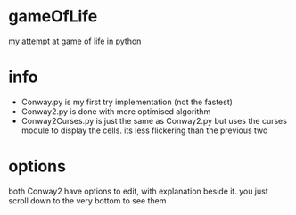# gameOfLife
my attempt at game of life in python


# info
- Conway.py is my first try implementation (not the fastest)
- Conway2.py is done with more optimised algorithm
- Conway2Curses.py is just the same as Conway2.py but uses the curses module to display the cells. its less flickering than the previous two

# options
both Conway2 have options to edit, with explanation beside it. you just scroll down to the very bottom to see them